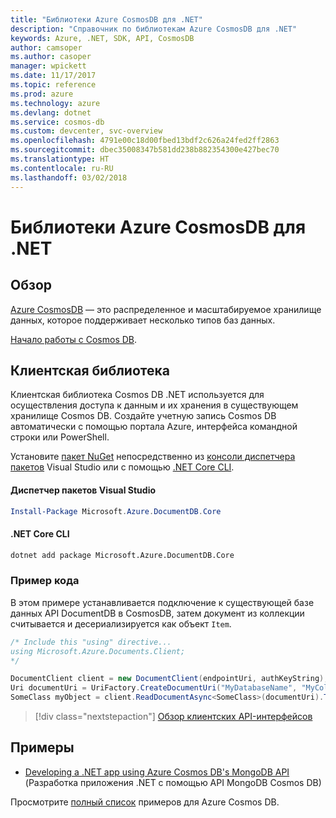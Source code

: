 ```yaml
---
title: "Библиотеки Azure CosmosDB для .NET"
description: "Справочник по библиотекам Azure CosmosDB для .NET"
keywords: Azure, .NET, SDK, API, CosmosDB
author: camsoper
ms.author: casoper
manager: wpickett
ms.date: 11/17/2017
ms.topic: reference
ms.prod: azure
ms.technology: azure
ms.devlang: dotnet
ms.service: cosmos-db
ms.custom: devcenter, svc-overview
ms.openlocfilehash: 4791e00c18d00fbed13bdf2c626a24fed2ff2863
ms.sourcegitcommit: dbec35008347b581dd238b882354300e427bec70
ms.translationtype: HT
ms.contentlocale: ru-RU
ms.lasthandoff: 03/02/2018
---
```

# <a name="azure-cosmosdb-libraries-for-net"></a>Библиотеки Azure CosmosDB для .NET

## <a name="overview"></a>Обзор

[Azure CosmosDB](https://docs.microsoft.com/azure/cosmos-db/introduction) — это распределенное и масштабируемое хранилище данных, которое поддерживает несколько типов баз данных.

[Начало работы с Cosmos DB](https://docs.microsoft.com/azure/cosmos-db/create-documentdb-dotnet).

## <a name="client-library"></a>Клиентская библиотека

Клиентская библиотека Cosmos DB .NET используется для осуществления доступа к данным и их хранения в существующем хранилище Cosmos DB.  Создайте учетную запись Cosmos DB автоматически с помощью портала Azure, интерфейса командной строки или PowerShell.

Установите [пакет NuGet](https://www.nuget.org/packages/Microsoft.Azure.DocumentDB.Core) непосредственно из [консоли диспетчера пакетов][PackageManager] Visual Studio или с помощью [.NET Core CLI][DotNetCLI].

#### <a name="visual-studio-package-manager"></a>Диспетчер пакетов Visual Studio

```powershell
Install-Package Microsoft.Azure.DocumentDB.Core
```

#### <a name="net-core-cli"></a>.NET Core CLI

```bash
dotnet add package Microsoft.Azure.DocumentDB.Core
```

### <a name="code-example"></a>Пример кода

В этом примере устанавливается подключение к существующей базе данных API DocumentDB в CosmosDB, затем документ из коллекции считывается и десериализируется как объект `Item`.   

```csharp
/* Include this "using" directive...
using Microsoft.Azure.Documents.Client;
*/

DocumentClient client = new DocumentClient(endpointUri, authKeyString);
Uri documentUri = UriFactory.CreateDocumentUri("MyDatabaseName", "MyCollectionName", "DocumentId");
SomeClass myObject = client.ReadDocumentAsync<SomeClass>(documentUri).ToString()).Result;
```

> [!div class="nextstepaction"]
> [Обзор клиентских API-интерфейсов](/dotnet/api/overview/azure/cosmosdb/client)

## <a name="samples"></a>Примеры

* [Developing a .NET app using Azure Cosmos DB's MongoDB API](https://azure.microsoft.com/resources/samples/azure-cosmos-db-mongodb-dotnet-getting-started/) (Разработка приложения .NET с помощью API MongoDB Cosmos DB)

Просмотрите [полный список](https://azure.microsoft.com/resources/samples/?platform=dotnet&term=cosmosdb) примеров для Azure Cosmos DB.

[PackageManager]: https://docs.microsoft.com/nuget/tools/package-manager-console
[DotNetCLI]: https://docs.microsoft.com/dotnet/core/tools/dotnet-add-package
